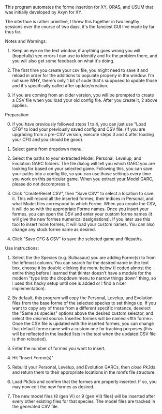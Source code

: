 This program automates the forme insertion for XY, ORAS, and USUM that was initially developed by Axyn for XY.

The interface is rather primitive, I threw this together in two lengthy sessions over the course of two days, it's the fanciest GUI I've made by far thus far.

Notes and Warnings:

1) Keep an eye on the text window, if anything goes wrong you will (hopefully) see errors I can use to identify and fix the problem there, and you will also get some feedback on what it's doing.

2) The first time you create your csv file, you might need to save it and reload in order for the additions to populate properly in the window. I'm not sure WHY, there's only 1 bit of code that's supposed to update those and it's specifically called after update/creation.

3) If you are coming from an older version, you will be prompted to create a CSV file when you load your old config file. After you create it, 2 above applies.


Preparation:

0) If you have previously followed steps 1 to 4, you can just use "Load CFG" to load your previously saved config and CSV file. (If you are upgrading from a pre-CSV version, execute steps 3 and 4 after loading your CFG and you should be good).

1) Select game from dropdown menu.

2) Select the paths to your extracted Model, Personal, Levelup, and Evolution GARC folders. The file dialog will tell you which GARC you are looking for based on your selected game. Following this, you can save your paths into a config file, so you can use those settings every time you work on this particular game. When you extract your Model GARC, please do not decompress it.

3) Click "Create/Reset CSV", then "Save CSV" to select a location to save it. This will record all the inserted formes, their indices in Personal, and what Model files correspond to which Forme. When you create the CSV, it will do so with the appropriate Forme names. Once you insert your formes, you can open the CSV and enter your custom forme names (it will give the new formes numerical designations). If you later use this tool to insert more formes, it will load your custom names. You can also change any stock forme name as desired.

4) Click "Save CFG & CSV" to save the selected game and filepaths.



Use Instructions:
1) Select the the Species (e.g. Bulbasaur) you are adding Forme(s) to from the leftmost column. You can search for the desired name in the text box, choose it by double-clicking the menu below (I coded almost the entire thing before I learned that tkinter doesn't have a module for the modern "type into the dropdown menu to narrow things down" thing, so I used this hacky setup until one is added or I find a nicer implementation).

2) By default, this program will copy the Personal, Levelup, and Evolution files from the base forme of the selected species to set things up. If you want to copy any of those from a different specific instance, deselect the "Same as species" options above the desired custom selector, and select the desired source. Inserted formes will be named <Base Species> <#th forme>. Once the CSV file is updated with the inserted formes, you can change that default forme name with a custom one for tracking purposes (this will be reflected in the loaded lists in the tool when the updated CSV file is then reloaded).

3) Enter the number of formes you want to insert.

4) Hit "Insert Forme(s)"

5) Rebuild your Personal, Levelup, and Evolution GARCs, then *close Pk3ds* and return them to their appropriate locations in the romfs file structure.

6) Load Pk3ds and confirm that the formes are properly inserted. If so, you may now edit the new formes as desired.

7) The new model files (8 (gen VI) or 9 (gen VII) files) will be inserted after every other existing files for that species. The model files are tracked in the generated CSV file.